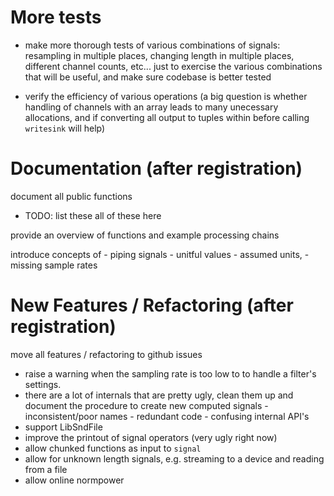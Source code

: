 # More tests 
- make more thorough tests of various combinations of signals: resampling
in multiple places, changing length in multiple places, different channel
counts, etc... just to exercise the various combinations that will
be useful, and make sure codebase is better tested

- verify the efficiency of various operations
    (a big question is whether handling of channels with an array
     leads to many unecessary allocations, and if converting 
     all output to tuples within before calling `writesink` will help)

# Documentation (after registration)

document all public functions
 - TODO: list these all of these here

provide an overview of functions and example processing chains

introduce concepts of 
    - piping signals
    - unitful values
    - assumed units,
    - missing sample rates

# New Features / Refactoring (after registration)

move all features / refactoring to github issues

- raise a warning when the sampling rate is too low to 
    to handle a filter's settings.
- there are a lot of internals that are pretty ugly,
    clean them up and document the procedure to create
    new computed signals
        - inconsistent/poor names
        - redundant code
        - confusing internal API's
- support LibSndFile
- improve the printout of signal operators (very ugly right now)
- allow chunked functions as input to `signal`
- allow for unknown length signals, e.g. streaming to a device
    and reading from a file
- allow online normpower